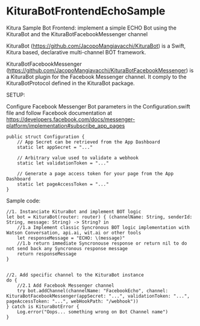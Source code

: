 # KituraBotFrontendEchoSample
Kitura Sample Bot Frontend: implement a simple ECHO Bot using the KituraBot and the KituraBotFacebookMessenger channel

KituraBot (https://github.com/JacopoMangiavacchi/KituraBot) is a Swift, Kitura based, declarative multi-channel BOT framework.

KituraBotFacebookMessenger (https://github.com/JacopoMangiavacchi/KituraBotFacebookMessenger) is a KituraBot plugin for the Facebook Messenger channel.  It comply to the KituraBotProtocol defined in the KituraBot package.


SETUP:

Configure Facebook Messenger Bot parameters in the Configuration.swift file and follow Facebook documentation at https://developers.facebook.com/docs/messenger-platform/implementation#subscribe_app_pages

    public struct Configuration {
        // App Secret can be retrieved from the App Dashboard
        static let appSecret = "..."

        // Arbitrary value used to validate a webhook
        static let validationToken = "..."

        // Generate a page access token for your page from the App Dashboard
        static let pageAccessToken = "..."
    }


Sample code:

    //1. Instanciate KituraBot and implement BOT logic
    let bot = KituraBot(router: router) { (channelName: String, senderId: String, message: String) -> String? in
        //1.a Implement classic Syncronous BOT logic implementation with Watson Conversation, api.ai, wit.ai or other tools
        let responseMessage = "ECHO: \(message)"
        //1.b return immediate Syncronouse response or return nil to do not send back any Syncronous response message
        return responseMessage
    }

        
    //2. Add specific channel to the KituraBot instance
    do {
        //2.1 Add Facebook Messenger channel
        try bot.addChannel(channelName: "FacebookEcho", channel: KituraBotFacebookMessenger(appSecret: "...", validationToken: "...", pageAccessToken: "...", webHookPath: "/webhook"))
    } catch is KituraBotError {
        Log.error("Oops... something wrong on Bot Channel name")
    }




